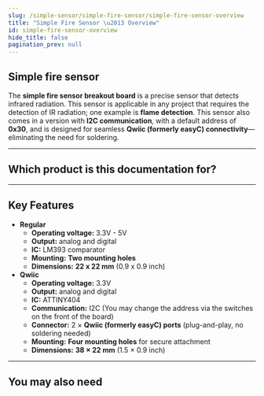 ```yaml
---
slug: /simple-sensor/simple-fire-sensor/simple-fire-sensor-overview
title: "Simple Fire Sensor \u2013 Overview"
id: simple-fire-sensor-overview
hide_title: false
pagination_prev: null
---
```

## Simple fire sensor

The **simple fire sensor breakout board** is a precise sensor that detects infrared radiation. This sensor is applicable in any project that requires the detection of IR radiation; one example is **flame detection**. This sensor also comes in a version with **I2C communication**, with a default address of **0x30**, and is designed for seamless **Qwiic (formerly easyC) connectivity**—eliminating the need for soldering.

<CenteredImage src="/img/simple-sensor/simple-fire-sensor/333042.jpg" alt="Qwiic version of the fire sensor board" caption="Qwiic version of the fire sensor board"/>
<CenteredImage src="/img/simple-sensor/simple-fire-sensor/333047.jpg" alt="Regular version of the fire sensor board" caption="Regular version of the fire sensor board"/>

---

## Which product is this documentation for?

<QuickLink 
  title="Simple fire sensor with easyC " 
  description="333042"
  url="https://soldered.com/product/simple-fire-sensor-with-easyc/"
  image="/img/simple-sensor/simple-fire-sensor/333042.jpg" 
/>
<QuickLink 
  title="Simple fire sensor" 
  description="333047"
  url="https://soldered.com/product/simple-fire-sensor-board/"
  image="/img/simple-sensor/simple-fire-sensor/333047.jpg" 
/>

---

## Key Features
- **Regular**
    - **Operating voltage:** 3.3V - 5V
    - **Output:** analog and digital
    - **IC:** LM393 comparator
    - **Mounting:** **Two mounting holes**
    - **Dimensions:** **22 x 22 mm** (0.9 x 0.9 inch)
- **Qwiic**
    - **Operating voltage:** 3.3V
    - **Output:** analog and digital
    - **IC:** ATTINY404
    - **Communication:** I2C (You may change the address via the switches on the front of the board) 
    - **Connector:** 2 × **Qwiic (formerly easyC) ports** (plug-and-play, no soldering needed)
    - **Mounting:** **Four mounting holes** for secure attachment  
    - **Dimensions:** **38 × 22 mm** (1.5 × 0.9 inch)

---

## You may also need
<QuickLink 
  title="Qwiic cable" 
  description="Qwiic (formerly easyC) compatible cables with connectors on both ends, available in various lengths."
  url="https://soldered.com/product/easyc-cable/"
  image="/img/333311.webp" 
/>